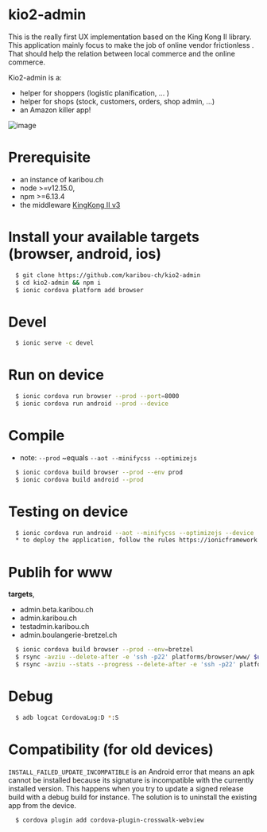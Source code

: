 # kio2-admin
This is the really first UX implementation based on the King Kong II library. This application mainly focus to  make the job of online vendor frictionless . That should help the relation between local commerce and the online commerce.

Kio2-admin is a: 
* helper for shoppers (logistic planification, ... )
* helper for shops (stock, customers, orders, shop admin, ...)
* an Amazon killer app!

![image](https://user-images.githubusercontent.com/1422935/100597701-0d3b3c80-32fe-11eb-994b-77e9dd050b8f.png)


# Prerequisite
* an instance of karibou.ch 
* node >=v12.15.0, 
* npm >=6.13.4
* the middleware [KingKong II v3](https://www.npmjs.com/package/kng2-core) 


# Install your available targets (browser, android, ios)
```bash
  $ git clone https://github.com/karibou-ch/kio2-admin  
  $ cd kio2-admin && npm i
  $ ionic cordova platform add browser
```  
# Devel
```bash
  $ ionic serve -c devel
```

# Run on device
```bash
  $ ionic cordova run browser --prod --port=8000
  $ ionic cordova run android --prod --device
```

# Compile
* note: `--prod` ~equals `--aot --minifycss --optimizejs`
```bash
  $ ionic cordova build browser --prod --env prod
  $ ionic cordova build android --prod
```

# Testing on device
```bash
  $ ionic cordova run android --aot --minifycss --optimizejs --device
  * to deploy the application, follow the rules https://ionicframework.com/docs/intro/deploying/
```  

# Publih for www
**targets**,
* admin.beta.karibou.ch
* admin.karibou.ch
* testadmin.karibou.ch
* admin.boulangerie-bretzel.ch

```bash
  $ ionic cordova build browser --prod --env=bretzel
  $ rsync -avziu --delete-after -e 'ssh -p22' platforms/browser/www/ $user@$server:$path 
  $ rsync -avziu --stats --progress --delete-after -e 'ssh -p22' platforms/browser/www/ evaleto@evaletolab.ch:www/admin.boulangerie-bretzel.ch/
```

# Debug
```bash
  $ adb logcat CordovaLog:D *:S
```  

# Compatibility (for old devices)
`INSTALL_FAILED_UPDATE_INCOMPATIBLE` is an Android error that means an apk cannot be installed because its signature is incompatible with the currently installed version. This happens when you try to update a signed release build with a debug build for instance. The solution is to uninstall the existing app from the device.

```bash
  $ cordova plugin add cordova-plugin-crosswalk-webview
```  

